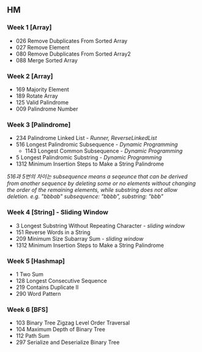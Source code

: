 ## HM

### Week 1 [Array]

- 026 Remove Dubplicates From Sorted Array
- 027 Remove Element
- 080 Remove Dubplicates From Sorted Array2
- 088 Merge Sorted Array

### Week 2 [Array]

* 169 Majority Element
* 189 Rotate Array
* 125 Valid Palindrome
* 009 Palindrome Number

### Week 3 [Palindrome]

- 234 Palindrome Linked List - *Runner, ReverseLinkedList*
- 516 Longest Palindromic Subsequence - *Dynamic Programming*
  - 1143 Longest Common Subsequence - *Dynamic Programming*
- 5 Longest Palindromic Substring - *Dynamic Programming*
- 1312 Minimum Insertion Steps to Make a String Palindrome

*516과 5번의 차이는 subsequence means a seqeunce that can be derived from another sequence by deleting some or no elements without changing the order of the remaining elements, while substring does not allow deletion. e.g. "bbbab" subsequence: "bbbb", substring: "bbb"*

### Week 4 [String] - Sliding Window

* 3 Longest Substring Without Repeating Character - *sliding window*
* 151 Reverse Words in a String
* 209 Minimum Size Subarray Sum - *sliding window*
* 1312 Minimum Insertion Steps to Make a String Palindrome

### Week 5 [Hashmap]

- 1 Two Sum
- 128 Longest Consecutive Sequence
- 219 Contains Duplicate II
- 290 Word Pattern

### Week 6 [BFS]

* 103 Binary Tree Zigzag Level Order Traversal
* 104 Maximum Depth of Binary Tree
* 112 Path Sum
* 297 Serialize and Deserialize Binary Tree
